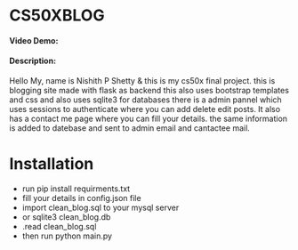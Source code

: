 # CS50XBLOG
#### Video Demo:  <URL HERE>
#### Description:
Hello My, name is Nishith P Shetty & this is my cs50x final project.
this is blogging site made with flask as backend
this also uses bootstrap templates and css
and also uses sqlite3 for databases
there is a admin pannel which uses sessions to authenticate
where you can add delete edit posts.
It also has a contact me page where you can fill your details.
the same information is added to datebase and sent to admin email and cantactee mail.

# Installation
* run pip install requirments.txt
* fill your details in config.json file
* import clean_blog.sql to your mysql server
* or sqlite3 clean_blog.db
* .read clean_blog.sql
* then run python main.py
